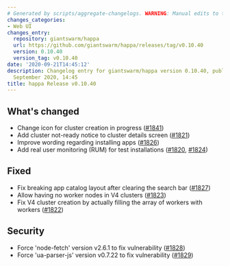 ```yaml
---
# Generated by scripts/aggregate-changelogs. WARNING: Manual edits to this files will be overwritten.
changes_categories:
- Web UI
changes_entry:
  repository: giantswarm/happa
  url: https://github.com/giantswarm/happa/releases/tag/v0.10.40
  version: 0.10.40
  version_tag: v0.10.40
date: '2020-09-21T14:45:12'
description: Changelog entry for giantswarm/happa version 0.10.40, published on 21
  September 2020, 14:45
title: happa Release v0.10.40
---
```


## What's changed

- Change icon for cluster creation in progress ([#1841](https://github.com/giantswarm/happa/pull/1841))
- Add cluster not-ready notice to cluster details screen ([#1821](https://github.com/giantswarm/happa/pull/1821))
- Improve wording regarding installing apps ([#1826](https://github.com/giantswarm/happa/pull/1826))
- Add real user monitoring (RUM) for test installations ([#1820](https://github.com/giantswarm/happa/pull/1820), [#1824](https://github.com/giantswarm/happa/pull/1824))

## Fixed

- Fix breaking app catalog layout after clearing the search bar ([#1827](https://github.com/giantswarm/happa/pull/1827))
- Allow having no worker nodes in V4 clusters ([#1823](https://github.com/giantswarm/happa/pull/1823))
- Fix V4 cluster creation by actually filling the array of workers with workers ([#1822](https://github.com/giantswarm/happa/pull/1822))

## Security

- Force 'node-fetch' version v2.6.1 to fix vulnerability ([#1828](https://github.com/giantswarm/happa/pull/1828))
- Force 'ua-parser-js' version v0.7.22 to fix vulnerability ([#1829](https://github.com/giantswarm/happa/pull/1829))

